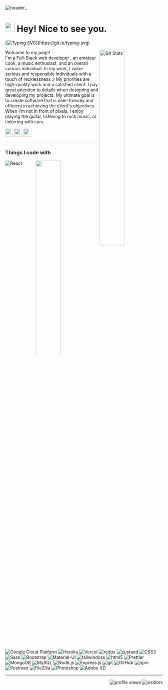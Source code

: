 ![header_](https://github.com/roman-kalistratov/roman-kalistratov/assets/80212286/2e2459a1-ffa9-4195-af17-e20381e46ca6)
<h1><img src="https://emojis.slackmojis.com/emojis/images/1531849430/4246/blob-sunglasses.gif?1531849430" width="30"/> Hey! Nice to see you.</h1>

[![Typing SVG](https://readme-typing-svg.herokuapp.com?font=Fira+Code&pause=1000&width=435&lines=Hello+there+!;How+are+you+%3F;Nice+to+meet+you+!;My+name+is+Roman+Kalistratov.;I'm+a+Full+stack+developer.;I+like+React+%2B+Node;Have+a+good+day+!!!)](https://git.io/typing-svg)




<a href="https://github.com/roman-kalistratov">
  <img alt="Git Stats" src="https://github-readme-stats.vercel.app/api?username=roman-kalistratov&theme=vision-friendly-dark&show_icons=true&hide_border=true" align="right" width=40% />
</a>
<p>Welcome to my page! </br> I'm a Full-Stack web developer , an amateur cook, a music enthusiast, and an overall curious individual.
In my work, I value serious and responsible individuals with a touch of recklessness :) My priorities are high-quality work and a satisfied client. I pay great attention to details when designing and developing my projects. My ultimate goal is to create software that is user-friendly and efficient in achieving the client's objectives.
When I'm not in front of pixels, I enjoy playing the guitar, listening to rock music, or tinkering with cars. </p>

<p>
  <a target="_blank" href="https://www.linkedin.com/in/roman-kalistratov/">
    <img src="https://img.shields.io/badge/linkedin-%230077B5.svg?&style=for-the-badge&logo=linkedin&logoColor=white" height=25>
  </a>
  <a target="_blank" href="mailto:kalistratov.rk@gmail.com">
    <img src="https://img.shields.io/badge/gmail-BB001B.svg?&style=for-the-badge&logo=gmail&logoColor=white" height=25>
  </a> 
  <a target="_blank" href="https://romank.co.il/">
    <img src="https://img.shields.io/badge/Visit%20My%20Website-romank.co.il-186830?style=for-the-badge&logo=external-link&logoColor=white" height=25>
  </a> 
</p>

---

<h3>Things I code with</h3>
<p>
  <a href="https://github.com/anuraghazra/github-readme-stats">
    <img width=40% align="right" src="https://github-readme-stats.vercel.app/api/top-langs/?username=roman-kalistratov&layout=compact&theme=vision-friendly-dark&hide_border=true" />
  </a>
  <img alt="React" src="https://img.shields.io/badge/-React-45b8d8?style=flat-square&logo=react&logoColor=white" />
  <img alt="Google Cloud Platform" src="https://img.shields.io/badge/-Google_Cloud_Platform-1a73e8?style=flat-square&logo=google-cloud&logoColor=white" />
  <img alt="Heroku" src="https://img.shields.io/badge/-Heroku-430098?style=flat-square&logo=heroku&logoColor=white" />
  <img alt="Vercel" src="https://img.shields.io/badge/Vercel-000000?style=flat-square&logo=vercel&logoColor=white" />
  <img alt="redux" src="https://img.shields.io/badge/-Redux-764ABC?style=flat-square&logo=redux&logoColor=white" />
  <img alt="zustand" src="https://img.shields.io/badge/Zustand-CC6699?style=flat-square&logo=zustand&logoColor=black">
  <img alt="CSS3" src="https://img.shields.io/badge/CSS3-0070ba?style=flat-square&logo=css3&logoColor=white" />
  <img alt="Sass" src="https://img.shields.io/badge/-Sass-CC6699?style=flat-square&logo=sass&logoColor=white" />
  <img alt="Bootstrap" src="https://img.shields.io/badge/Bootstrap-7952B3?style=flat-square&logo=bootstrap&logoColor=white" />
  <img alt="Material-UI" src="https://img.shields.io/badge/Material--UI-0081CB?style=flat-square&logo=material-ui&logoColor=white" />
  <img alt="tailwindcss" src="https://img.shields.io/badge/Tailwind_CSS-blue?style=flat-square&logo=tailwind-css&logoColor=white">
  <img alt="html5" src="https://img.shields.io/badge/-HTML5-E34F26?style=flat-square&logo=html5&logoColor=white" />
  <img alt="Prettier" src="https://img.shields.io/badge/-Prettier-F7B93E?style=flat-square&logo=prettier&logoColor=white" />
  <img alt="MongoDB" src="https://img.shields.io/badge/-MongoDB-13aa52?style=flat-square&logo=mongodb&logoColor=white" />
  <img alt="MySQL" src="https://img.shields.io/badge/MySQL-4479A1?style=flat-square&logo=mysql&logoColor=white" />
  <img alt="Node.js" src="https://img.shields.io/badge/-Nodejs-43853d?style=flat-square&logo=Node.js&logoColor=white" />
  <img alt="Express.js" src="https://img.shields.io/badge/Express.js-000000?style=flat-square&logo=express&logoColor=white" />  
  <img alt="git" src="https://img.shields.io/badge/-Git-F05032?style=flat-square&logo=git&logoColor=white" />
  <img alt="GitHub" src="https://img.shields.io/badge/GitHub-181717?style=flat-square&logo=github&logoColor=white">
  <img alt="npm" src="https://img.shields.io/badge/-NPM-CB3837?style=flat-square&logo=npm&logoColor=white" />
  <img alt="Postman" src="https://img.shields.io/badge/Postman-FF6C37?style=flat-square&logo=postman&logoColor=white">
  <img alt="FileZilla" src="https://img.shields.io/badge/FileZilla-BF0000?style=flat-square&logo=filezilla&logoColor=white">
  <img alt="Photoshop" src="https://img.shields.io/badge/Photoshop-31A8FF?style=flat-square&logo=adobe-photoshop&logoColor=white">
  <img alt="Adobe XD" src="https://img.shields.io/badge/Adobe%20XD-FF26BE?style=flat-square&logo=adobe-xd&logoColor=white">
</p>

---



<img align="right" src="https://visitor-badge.laobi.icu/badge?page_id=roman-kalistratov" alt="visitiors"/>
<img align="right" src="https://komarev.com/ghpvc/?username=roman-kalistratov&style=flat-square&color=blue" alt="profile views"/>
<!--
Here are some ideas to get you started:

- 🔭 I’m currently working on ...
- 🌱 I’m currently learning ...
- 👯 I’m looking to collaborate on ...
- 🤔 I’m looking for help with ...
- 💬 Ask me about ...
- 📫 How to reach me: ...
- 😄 Pronouns: ...
- ⚡ Fun fact: ...
-->
